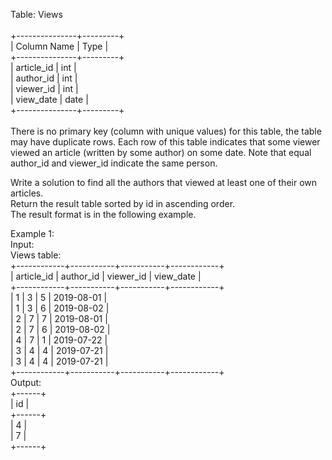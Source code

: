 Table: Views<br>
<br>
+---------------+---------+<br>
| Column Name   | Type    |<br>
+---------------+---------+<br>
| article_id    | int     |<br>
| author_id     | int     |<br>
| viewer_id     | int     |<br>
| view_date     | date    |<br>
+---------------+---------+<br>
<br>
There is no primary key (column with unique values) for this table, the table may have duplicate rows.
Each row of this table indicates that some viewer viewed an article (written by some author) on some date. 
Note that equal author_id and viewer_id indicate the same person.
 <br>

Write a solution to find all the authors that viewed at least one of their own articles.
<br>
Return the result table sorted by id in ascending order.
<br>
The result format is in the following example.
<br>
 

Example 1:
<br>
Input:<br> 
Views table:<br>
+------------+-----------+-----------+------------+<br>
| article_id | author_id | viewer_id | view_date  |<br>
+------------+-----------+-----------+------------+<br>
| 1          | 3         | 5         | 2019-08-01 |<br>
| 1          | 3         | 6         | 2019-08-02 |<br>
| 2          | 7         | 7         | 2019-08-01 |<br>
| 2          | 7         | 6         | 2019-08-02 |<br>
| 4          | 7         | 1         | 2019-07-22 |<br>
| 3          | 4         | 4         | 2019-07-21 |<br>
| 3          | 4         | 4         | 2019-07-21 |<br>
+------------+-----------+-----------+------------+<br>
Output: <br>
+------+<br>
| id   |<br>
+------+<br>
| 4    |<br>
| 7    |<br>
+------+<br>
